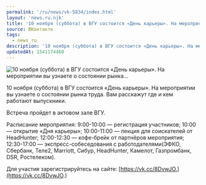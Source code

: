 ```yaml
---
permalink: '/ru/news/vk-5834/index.html'
layout: 'news.ru.njk'
title: '10 ноября (суббота) в ВГУ состоится «День карьеры». На мероприятии вы узнаете о состоянии рынка…'
source: ВКонтакте
tags:
  - news_ru
description: '10 ноября (суббота) в ВГУ состоится «День карьеры». На мероприятии вы узнаете о состоянии рынка…'
updatedAt: 1541174460
---
```

![10 ноября (суббота) в ВГУ состоится «День карьеры». На мероприятии вы узнаете о состоянии рынка…](https://sun9-70.userapi.com/impf/c831208/v831208049/1cd0dc/nZ_YmV4cp1c.jpg?size=900x600&quality=96&proxy=1&sign=744dff901ff593e02c566acc48639d0a&c_uniq_tag=vXiJFDZozNbcwS8sqZoOKGH-CMz2h5wooYeJPuMWtRc&type=album)

10 ноября (суббота) в ВГУ состоится «День карьеры». На мероприятии вы узнаете о состоянии рынка труда. Вам расскажут где и кем работают выпускники.

Встреча пройдет в актовом зале ВГУ.

Расписание мероприятия:
9:00-10:00 — регистрация участников;
10:00 — открытие «Дня карьеры»;
10:00-11:00 — лекция для соискателей от HeadHunter;
12:00-12:30 — кофе-брейк от партнёров мероприятия;
12:30-17:00 — экспресс-собеседования с работодателями(ЭФКО, Сбербанк, Теле2, Marriott, Сибур, HeadHunter, Камелот, Газпромбанк, DSR, Ростелеком).

Для участия зарегистрируйтесь на сайте: [https://vk.cc/8DvwJO.](https://vk.cc/8DvwJO.)
